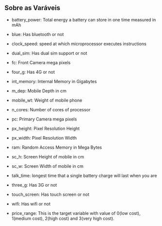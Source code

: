 ## Sobre as Varáveis
- battery_power: Total energy a battery can store in one time measured in mAh
 
- blue: Has bluetooth or not
 
- clock_speed: speed at which microprocessor executes instructions
 
- dual_sim: Has dual sim support or not
 
- fc: Front Camera mega pixels
 
- four_g: Has 4G or not
 
- int_memory: Internal Memory in Gigabytes
 
- m_dep: Mobile Depth in cm
 
- mobile_wt: Weight of mobile phone
 
- n_cores: Number of cores of processor
 
- pc: Primary Camera mega pixels
 
- px_height: Pixel Resolution Height
 
- px_width: Pixel Resolution Width
 
- ram: Random Access Memory in Mega Bytes
 
- sc_h: Screen Height of mobile in cm
 
- sc_w: Screen Width of mobile in cm
 
- talk_time: longest time that a single battery charge will last when you are
 
- three_g: Has 3G or not
 
- touch_screen: Has touch screen or not
 
- wifi: Has wifi or not

- price_range: This is the target variable with value of 0(low cost), 1(medium cost), 2(high cost) and 3(very high cost).
